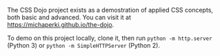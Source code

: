 The CSS Dojo project exists as a demostration of applied CSS concepts,
both basic and advanced. You can visit it at <https://michaperki.github.io/the-dojo>.

To demo on this project locally, clone it, then run `python -m http.server` (Python 3) or `python -m SimpleHTTPServer` (Python 2).
